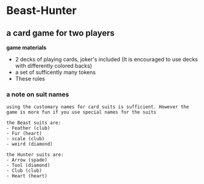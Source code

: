 # Beast-Hunter
## a card game for two players
__game materials__

- 2 decks of playing cards, joker's included (It is encouraged to use decks with differently colored backs)
- a set of sufficently many tokens
- These rules
	
### a note on suit names
	using the customary names for card suits is sufficient. However the game is more fun if you use special names for the suits
	
	the Beast suits are: 
	- Feather (club) 
	- Fur (heart) 
	- scale (club) 
	- weird (diamond)
	
	the Hunter suits are: 
	- Arrow (spade) 
	- Tool (diamond) 
	- Club (club) 
	- Heart (heart)

